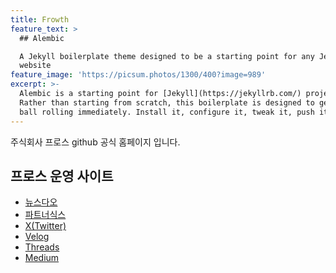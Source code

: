 ```yaml
---
title: Frowth
feature_text: >
  ## Alembic

  A Jekyll boilerplate theme designed to be a starting point for any Jekyll
  website
feature_image: 'https://picsum.photos/1300/400?image=989'
excerpt: >-
  Alembic is a starting point for [Jekyll](https://jekyllrb.com/) projects.
  Rather than starting from scratch, this boilerplate is designed to get the
  ball rolling immediately. Install it, configure it, tweak it, push it.
---
```


주식회사 프로스 github 공식 홈페이지 입니다.

## 프로스 운영 사이트

- <a href="https://newsdao.kr" rel="dofollow">뉴스다오</a>
- <a href="https://partnersix.com" rel="dofollow">파트너식스</a>
- [X(Twitter)](https://x.com/frowth_official)
- [Velog](https://velog.io/@frowth_official/posts)
- [Threads](https://www.threads.net/@frowth_official)
- [Medium](https://frowth.medium.com/)
